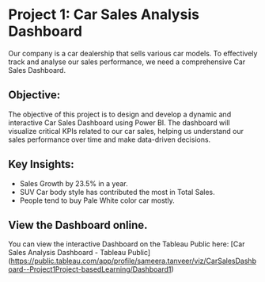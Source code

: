 # Project 1: Car Sales Analysis Dashboard
Our company is a car dealership that sells various car models. To effectively track and analyse our sales performance, we need a comprehensive Car Sales Dashboard. 

## Objective: 
The objective of this project is to design and develop a dynamic and interactive Car Sales Dashboard using Power BI. The dashboard will visualize critical KPIs related to our car sales, helping us understand our sales performance over time and make data-driven decisions.

## Key Insights: 
- Sales Growth by 23.5% in a year. 
- SUV Car body style has contributed the most in Total Sales.
- People tend to buy Pale White color car mostly.

## View the Dashboard online. 
You can view the interactive Dashboard on the Tableau Public here: 
[Car Sales Analysis Dashboard - Tableau Public] (https://public.tableau.com/app/profile/sameera.tanveer/viz/CarSalesDashboard--Project1Project-basedLearning/Dashboard1)